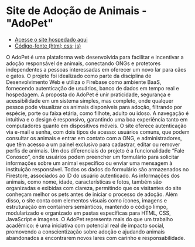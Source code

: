 # Site de Adoção de Animais - "AdoPet"

- [Acesse o site hospedado aqui](https://adopetsaa.web.app/)
- [Código-fonte (html; css; js)](https://github.com/fjmeneguini/Catalogo-Online-de-Pequenos-Negocios-Maniclick/tree/main/dist)

O AdoPet é uma plataforma web desenvolvida para facilitar e incentivar a adoção responsável de animais, conectando ONGs e protetores independentes a pessoas interessadas em oferecer um novo lar para cães e gatos. O projeto foi idealizado como parte da disciplina de Desenvolvimento Web e utiliza o Firebase como ambiente BaaS, fornecendo autenticação de usuários, banco de dados em tempo real e hospedagem. A proposta do AdoPet é unir praticidade, segurança e acessibilidade em um sistema simples, mas completo, onde qualquer pessoa pode visualizar os animais disponíveis para adoção, filtrando por espécie, porte ou faixa etária, como filhote, adulto ou idoso. A navegação é intuitiva e o design é responsivo, garantindo uma boa experiência tanto em computadores quanto em dispositivos móveis. O site oferece autenticação via e-mail e senha, com dois tipos de acesso: usuários comuns, que podem consultar os animais e entrar em contato com a ONG, e administradores, que têm acesso a um painel exclusivo para cadastrar, editar ou remover perfis de animais. Um dos diferenciais do projeto é a funcionalidade “Fale Conosco”, onde usuários podem preencher um formulário para solicitar informações sobre um animal específico ou enviar uma mensagem à instituição responsável. Todos os dados do formulário são armazenados no Firestore, associados ao ID do usuário autenticado. As informações dos animais, como nome, idade, características e fotos, também são organizadas e exibidas com clareza, permitindo que os visitantes do site conheçam melhor os pets antes de iniciar o processo de adoção. Além disso, o site conta com elementos visuais como ícones, imagens e estruturação em containers semânticos, mantendo o código limpo, modularizado e organizado em pastas específicas para HTML, CSS, JavaScript e imagens. O AdoPet representa mais do que um trabalho acadêmico: é uma iniciativa com potencial real de impacto social, promovendo a conscientização sobre adoção e ajudando animais abandonados a encontrarem novos lares com carinho e responsabilidade.
